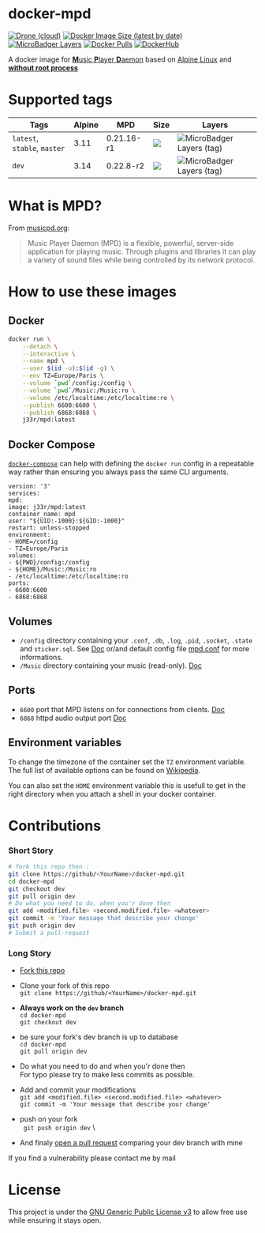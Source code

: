# docker-mpd
[![Drone (cloud)](https://img.shields.io/drone/build/jee-r/docker-mpd?&style=flat-square)](https://cloud.drone.io/jee-r/docker-mpd)
[![Docker Image Size (latest by date)](https://img.shields.io/docker/image-size/j33r/mpd?style=flat-square)](https://microbadger.com/images/j33r/mpd)
[![MicroBadger Layers](https://img.shields.io/microbadger/layers/j33r/mpd?style=flat-square)](https://microbadger.com/images/j33r/mpd)
[![Docker Pulls](https://img.shields.io/docker/pulls/j33r/mpd?style=flat-square)](https://hub.docker.com/r/j33r/mpd)
[![DockerHub](https://shields.io/badge/Dockerhub-j33r/php%E2%88%92fpm-%232496ED?logo=docker&style=flat-square)](https://hub.docker.com/r/j33r/mpd)


A docker image for [**M**usic **P**layer **D**aemon](https://www.musicpd.org) based on [Alpine Linux](https://alpinelinux.org) and **[without root process](https://docs.docker.com/develop/develop-images/dockerfile_best-practices/#user)**

# Supported tags

| Tags | Alpine | MPD | Size | Layers |
|-|-|-|-|-|
| `latest`, `stable`, `master` | 3.11 | 0.21.16-r1 | ![](https://img.shields.io/docker/image-size/j33r/mpd/latest?style=flat-square) | ![MicroBadger Layers (tag)](https://img.shields.io/microbadger/layers/j33r/mpd/latest?style=flat-square) |
| `dev` | 3.14 | 0.22.8-r2 | ![](https://img.shields.io/docker/image-size/j33r/dev/dev?style=flat-square) | ![MicroBadger Layers (tag)](https://img.shields.io/microbadger/layers/j33r/mpd/dev?style=flat-square) |

# What is MPD?

From [musicpd.org](https://www.musicpd.org):

> Music Player Daemon (MPD) is a flexible, powerful, server-side application for playing music. Through plugins and libraries it can play a variety of sound files while being controlled by its network protocol.

# How to use these images

## Docker
```bash
docker run \
    --detach \
    --interactive \
    --name mpd \
    --user $(id -u):$(id -g) \
    --env TZ=Europe/Paris \
    --volume `pwd`/config:/config \
    --volume `pwd`/Music:/Music:ro \
    --volume /etc/localtime:/etc/localtime:ro \
    --publish 6600:6600 \
    --publish 6868:6868 \
    j33r/mpd:latest
```    

## Docker Compose

[`docker-compose`](https://docs.docker.com/compose/) can help with defining the `docker run` config in a repeatable way rather than ensuring you always pass the same CLI arguments.

```
version: '3'
services:
mpd:
image: j33r/mpd:latest
container_name: mpd
user: "${UID:-1000}:${GID:-1000}"
restart: unless-stopped
environment:
- HOME=/config
- TZ=Europe/Paris
volumes:
- ${PWD}/config:/config
- ${HOME}/Music:/Music:ro
- /etc/localtime:/etc/localtime:ro
ports:
- 6600:6600
- 6868:6868
```

## Volumes

* `/config` directory containing your `.conf`, `.db`, `.log`, `.pid`, `.socket`, `.state` and `sticker.sql`. See [Doc](https://www.musicpd.org/doc/html/user.html#configuration) or/and default config file [mpd.conf](https://github.com/jee-r/docker-mpd/blob/master/rootfs/etc/mpd.conf) for more informations.
* `/Music` directory containing your music (read-only). [Doc](https://www.musicpd.org/doc/html/user.html#configuring-the-music-directory)


## Ports

* `6600` port that MPD listens on for connections from clients. [Doc](https://www.musicpd.org/doc/html/user.html#listeners)
* `6868` httpd audio output port [Doc](https://www.musicpd.org/doc/html/plugins.html#httpd)


## Environment variables

To change the timezone of the container set the `TZ` environment variable. The full list of available options can be found on [Wikipedia](https://en.wikipedia.org/wiki/List_of_tz_database_time_zones).

You can also set the `HOME` environment variable this is usefull to get in the right directory when you attach a shell in your docker container.


# Contributions

### Short Story
```bash
# fork this repo then :
git clone https://github/<YourName>/docker-mpd.git
cd docker-mpd
git checkout dev
git pull origin dev
# Do what you need to do, when you'r done then
git add <modified.file> <second.modified.file> <whatever>
git commit -m 'Your message that describe your change'
git push origin dev
# Submit a pull-request
```
### Long Story
* [Fork this repo](https://duckduckgo.com/?q=how+fork+a+git+repository)

* Clone your fork of this repo \
  `git clone https://github/<YourName>/docker-mpd.git`

* **Always work on the `dev`  branch** \
    `cd docker-mpd` \
    `git checkout dev`

* be sure your fork's dev branch is up to database \
  `cd docker-mpd` \
  `git pull origin dev`

* Do what you need to do and when you'r done then \
  For typo please try to make less commits as possible.

* Add and commit your modifications \
  `git add <modified.file> <second.modified.file> <whatever>` \
  `git commit -m 'Your message that describe your change'`

* push on your fork \
  ` git push origin dev` \

* And finaly [open a pull request](https://github.com/jee-r/docker-mpd/compare) comparing your dev branch with mine

If you find a vulnerability please contact me by mail  

# License

This project is under the [GNU Generic Public License v3](https://github.com/jee-r/docker-mpd/blob/master/LICENSE) to allow free use while ensuring it stays open.
